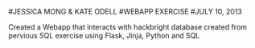 #JESSICA MONG & KATE ODELL
#WEBAPP EXERCISE
#JULY 10, 2013

Created a Webapp that interacts with hackbright database created from pervious SQL exercise using Flask, Jinja, Python and SQL